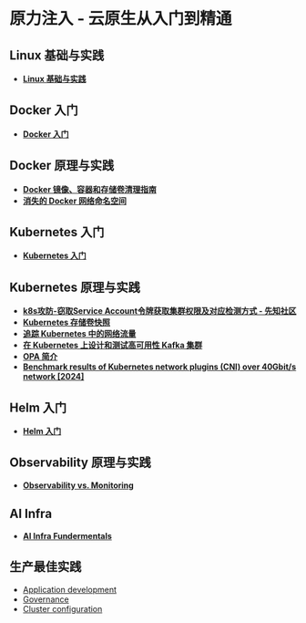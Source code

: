 原力注入 - 云原生从入门到精通
=========================

Linux 基础与实践
--------
- [**Linux 基础与实践**](Linux/README.md)

Docker 入门
--------
- [**Docker 入门**](/Docker-Fundamentals/README.md)

Docker 原理与实践
--------
- [**Docker 镜像、容器和存储卷清理指南**](Docker/Docker_Cleanup_A_Guide_for_Clearing_Images_Containers_and_Volumes.md)
- [**消失的 Docker 网络命名空间**](Docker/Docker_Container_Network_Namespace_Is_Invisible.md)

Kubernetes 入门
--------
- [**Kubernetes 入门**](Kubernetes-fundamentals/README.md)

Kubernetes 原理与实践
--------
- [**k8s攻防-窃取Service Account令牌获取集群权限及对应检测方式 - 先知社区**](Kubernetes/K8s_attack_and_defense-stealing_SA_token.md)
- [**Kubernetes 存储卷快照**](Kubernetes/Kubernetes_Volume_Snapshots.md)
- [**追踪 Kubernetes 中的网络流量**](Kubernetes/kubernetes_network_fundamental.md)
- [**在 Kubernetes 上设计和测试高可用性 Kafka 集群**](Kubernetes/Kafka_HA_on_Kubernetes.md)
- [**OPA 简介**](Kubernetes/OPA_introduction_cn.md)
- [**Benchmark results of Kubernetes network plugins (CNI) over 40Gbit/s network \[2024\]**](https://itnext.io/benchmark-results-of-kubernetes-network-plugins-cni-over-40gbit-s-network-2024-156f085a5e4e)

Helm 入门
--------
- [**Helm 入门**](Helm/README.md)

Observability 原理与实践
--------
- [**Observability vs. Monitoring**](Observability/Observability%20vs.%20Monitoring.md)

AI Infra
--------
- [**AI Infra Fundermentals**](AI-fundermentals/README.md)

生产最佳实践
--------
- [Application development](application-development_cn.md)
- [Governance](governance_cn.md)
- [Cluster configuration](configuration_cn.md)